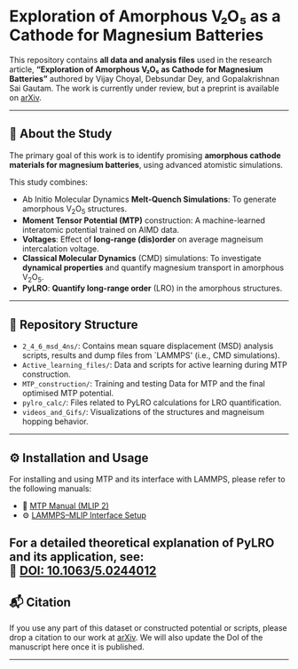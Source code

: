 
# Exploration of Amorphous V₂O₅ as a Cathode for Magnesium Batteries

This repository contains **all data and analysis files** used in the research article, **“Exploration of Amorphous V₂O₅ as Cathode for Magnesium Batteries”**  authored by Vijay Choyal, Debsundar Dey, and Gopalakrishnan Sai Gautam. The work is currently under review, but a preprint is available on [arXiv](https://arxiv.org). 

---

## 🧪 About the Study

The primary goal of this work is to identify promising **amorphous cathode materials for magnesium batteries**, using advanced atomistic simulations.

This study combines:

- Ab Initio Molecular Dynamics **Melt-Quench Simulations**: To generate amorphous V<sub>2</sub>O<sub>5</sub> structures.
- **Moment Tensor Potential (MTP)** construction: A machine-learned interatomic potential trained on AIMD data.
- **Voltages**: Effect of **long-range (dis)order** on average magneisum intercalation voltage.
- **Classical Molecular Dynamics** (CMD) simulations: To investigate **dynamical properties** and quantify magnesium transport in amorphous V<sub>2</sub>O<sub>5</sub>.
- **PyLRO**: **Quantify long-range order** (LRO) in the amorphous structures.
---

## 📁 Repository Structure

- `2_4_6_msd_4ns/`: Contains mean square displacement (MSD) analysis scripts, results and dump files from `LAMMPS' (i.e., CMD simulations).
- `Active_learning_files/`: Data and scripts for active learning during MTP construction.
- `MTP_construction/`: Training and testing Data for MTP and the final optimised MTP potential. 
- `pylro_calc/`: Files related to PyLRO calculations for LRO quantification.
- `videos_and_Gifs/`: Visualizations of the structures and magneisum hopping behavior.

---

## ⚙️ Installation and Usage

For installing and using MTP and its interface with LAMMPS, please refer to the following manuals:

- 📘 [MTP Manual (MLIP 2)](https://gitlab.com/ashapeev/mlip-2-paper-supp-info/-/blob/master/manual.pdf)
- ⚙️ [LAMMPS–MLIP Interface Setup](https://gitlab.com/ashapeev/interface-lammps-mlip-2/-/blob/master/README.md)

For a detailed theoretical explanation of PyLRO and its application, see:  
📄 [DOI: 10.1063/5.0244012](https://doi.org/10.1063/5.0244012)
---

## 📬 Citation

If you use any part of this dataset or constructed potential or scripts, please drop a citation to our work at [arXiv](https://arxiv.org). We will also update the DoI of the manuscript here once it is published.

---

